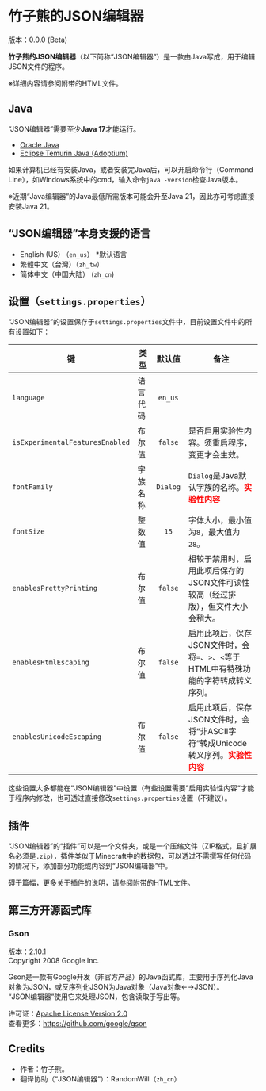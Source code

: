 # 竹子熊的JSON编辑器
版本：0.0.0 (Beta)

**竹子熊的JSON编辑器**（以下简称“JSON编辑器”）是一款由Java写成，用于编辑JSON文件的程序。

※详细内容请参阅附带的HTML文件。

## Java
“JSON编辑器”需要至少**Java 17**才能运行。
- [Oracle Java](https://www.oracle.com/java/tectnologies/downloads)
- [Eclipse Temurin Java (Adoptium)](https://adoptium.net/temurin/releases/?version=17)

如果计算机已经有安装Java，或者安装完Java后，可以开启命令行（Command Line），如Windows系统中的cmd，输入命令`java -version`检查Java版本。

※近期“Java编辑器”的Java最低所需版本可能会升至Java 21，因此亦可考虑直接安装Java 21。

## “JSON编辑器”本身支援的语言
- English (US) （`en_us`） *默认语言
- 繁體中文（台灣）（`zh_tw`）
- 简体中文（中国大陆） (`zh_cn`) 

## 设置（`settings.properties`）
“JSON编辑器”的设置保存于`settings.properties`文件中，目前设置文件中的所有设置如下：

| 键                               | 类型   |   默认值    | 备注                                                                       |
|---------------------------------|------|:--------:|--------------------------------------------------------------------------|
| `language`                      | 语言代码 | `en_us`  |                                                                          |
| `isExperimentalFeaturesEnabled` | 布尔值  | `false`  | 是否启用实验性内容。须重启程序，变更才会生效。                                                  |
| `fontFamily`                    | 字族名称 | `Dialog` | `Dialog`是Java默认字族的名称。<b style="color:red">实验性内容</b>                      |
| `fontSize`                      | 整数值  |   `15`   | 字体大小，最小值为`8`，最大值为`28`。                                                   |
| `enablesPrettyPrinting`         | 布尔值  | `false`  | 相较于禁用时，启用此项后保存的JSON文件可读性较高（经过排版），但文件大小会稍大。                               |
| `enablesHtmlEscaping`           | 布尔值  | `false`  | 启用此项后，保存JSON文件时，会将`=`、`>`、`<`等于HTML中有特殊功能的字符转成转义序列。                      |
| `enablesUnicodeEscaping`        | 布尔值  | `false`  | 启用此项后，保存JSON文件时，会将“非ASCII字符”转成Unicode转义序列。<b style="color:red">实验性内容</b> |

这些设置大多都能在“JSON编辑器”中设置（有些设置需要”启用实验性内容“才能于程序内修改，也可透过直接修改`settings.properties`设置（不建议）。

## 插件
“JSON编辑器”的“插件”可以是一个文件夹，或是一个压缩文件（ZIP格式，且扩展名必须是`.zip`），插件类似于Minecraft中的数据包，可以透过不需撰写任何代码的情况下，添加部分功能或内容到“JSON编辑器”中。

碍于篇幅，更多关于插件的说明，请参阅附带的HTML文件。

## 第三方开源函式库
### Gson
版本：2.10.1<br>
Copyright 2008 Google Inc.

Gson是一款有Google开发（非官方产品）的Java函式库，主要用于序列化Java对象为JSON，或反序列化JSON为Java对象（Java对象←→JSON）。<br>
“JSON编辑器”使用它来处理JSON，包含读取于写出等。

许可证：[Apache License Version 2.0](http://www.apache.org/licenses/LICENSE-2.0)<br>
查看更多：https://github.com/google/gson

## Credits
- 作者：竹子熊。
- 翻译协助（“JSON编辑器”）：RandomWill（`zh_cn`）
